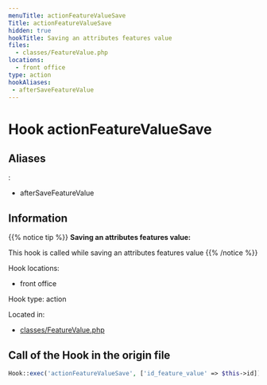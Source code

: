 ```yaml
---
menuTitle: actionFeatureValueSave
Title: actionFeatureValueSave
hidden: true
hookTitle: Saving an attributes features value
files:
  - classes/FeatureValue.php
locations:
  - front office
type: action
hookAliases:
 - afterSaveFeatureValue
---
```


# Hook actionFeatureValueSave

## Aliases
: 
 - afterSaveFeatureValue



## Information

{{% notice tip %}}
**Saving an attributes features value:** 

This hook is called while saving an attributes features value
{{% /notice %}}

Hook locations: 
  - front office

Hook type: action

Located in: 
  - [classes/FeatureValue.php](https://github.com/PrestaShop/PrestaShop/blob/8.0.x/classes/FeatureValue.php)

## Call of the Hook in the origin file

```php
Hook::exec('actionFeatureValueSave', ['id_feature_value' => $this->id])
```